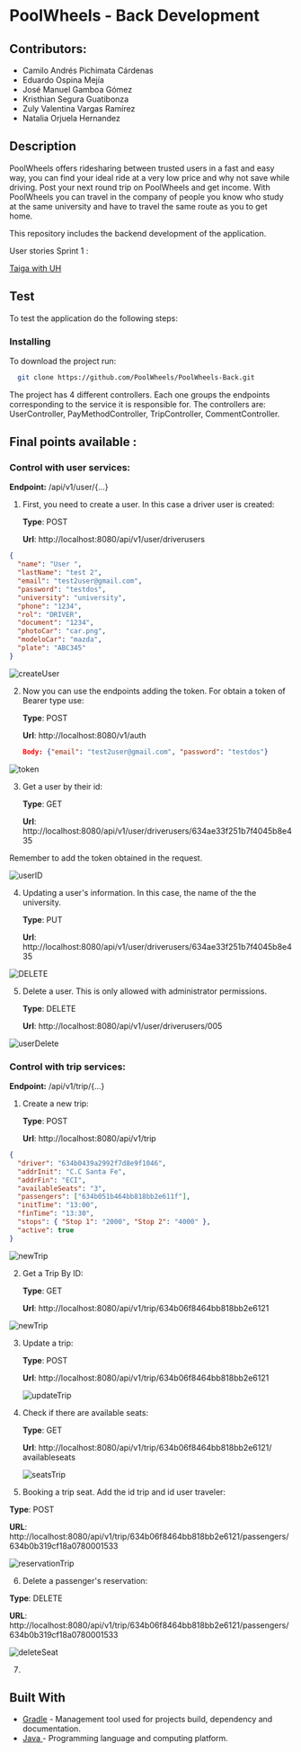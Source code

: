 # PoolWheels - Back Development

## Contributors:

- Camilo Andrés Pichimata Cárdenas
- Eduardo Ospina Mejía
- José Manuel Gamboa Gómez
- Kristhian Segura Guatibonza
- Zuly Valentina Vargas Ramírez
- Natalia Orjuela Hernandez

## Description

PoolWheels offers ridesharing between trusted users in a fast and easy way, you can find your ideal ride at a very low price and why not save while driving.
Post your next round trip on PoolWheels and get income.
With PoolWheels you can travel in the company of people you know who study at the same university and have to travel the same route as you to get home.

This repository includes the backend development of the application.

User stories Sprint 1 :

[Taiga with UH](https://tree.taiga.io/project/zulyvargasr-uniwheels/taskboard/sprint-1-2021)

## Test

To test the application do the following steps:

### Installing

To download the project run:

```bash
  git clone https://github.com/PoolWheels/PoolWheels-Back.git
```

The project has 4 different controllers. Each one groups the endpoints corresponding to the service it is responsible for.
The controllers are: UserController, PayMethodController, TripController, CommentController.

## Final points available :

### Control with user services:

**Endpoint:** /api/v1/user/{...}

1. First, you need to create a user. In this case a driver user is created:

   **Type**: POST

   **Url**: http://localhost:8080/api/v1/user/driverusers

```json
{
  "name": "User ",
  "lastName": "test 2",
  "email": "test2user@gmail.com",
  "password": "testdos",
  "university": "university",
  "phone": "1234",
  "rol": "DRIVER",
  "document": "1234",
  "photoCar": "car.png",
  "modeloCar": "mazda",
  "plate": "ABC345"
}
```

![createUser](img/createUser.png)

2. Now you can use the endpoints adding the token. For obtain a token of Bearer type use:

   **Type**: POST

   **Url**: http://localhost:8080/v1/auth

   ```json
   Body: {"email": "test2user@gmail.com", "password": "testdos"}
   ```

![token](img/token.png)

3. Get a user by their id:

   **Type**: GET

   **Url**: http://localhost:8080/api/v1/user/driverusers/634ae33f251b7f4045b8e435

Remember to add the token obtained in the request.

![userID](img/getUserByID.png)

4. Updating a user's information. In this case, the name of the the university.

   **Type**: PUT

   **Url**: http://localhost:8080/api/v1/user/driverusers/634ae33f251b7f4045b8e435

![DELETE](img/updateUserDriver.png)

5. Delete a user. This is only allowed with administrator permissions.

   **Type**: DELETE

   **Url**: http://localhost:8080/api/v1/user/driverusers/005

![userDelete](img/deleteUser.png)

### Control with trip services:

**Endpoint:** /api/v1/trip/{...}

1. Create a new trip:

   **Type**: POST

   **Url**: http://localhost:8080/api/v1/trip

```json
{
  "driver": "634b0439a2992f7d8e9f1046",
  "addrInit": "C.C Santa Fe",
  "addrFin": "ECI",
  "availableSeats": "3",
  "passengers": ["634b051b464bb818bb2e611f"],
  "initTime": "13:00",
  "finTime": "13:30",
  "stops": { "Stop 1": "2000", "Stop 2": "4000" },
  "active": true
}
```

![newTrip](img/createTrip.png)

2. Get a Trip By ID:

   **Type**: GET

   **Url**: http://localhost:8080/api/v1/trip/634b06f8464bb818bb2e6121

![newTrip](img/getTripById.png)

3. Update a trip:

   **Type**: POST

   **Url**: http://localhost:8080/api/v1/trip/634b06f8464bb818bb2e6121

   ![updateTrip](img/updateTrip.png)

4. Check if there are available seats:

   **Type**: GET

   **Url**: http://localhost:8080/api/v1/trip/634b06f8464bb818bb2e6121/ availableseats

   ![seatsTrip](img/seatsTrip.png)

5. Booking a trip seat. Add the id trip and id user traveler:

  **Type**: POST

  **URL**: http://localhost:8080/api/v1/trip/634b06f8464bb818bb2e6121/passengers/634b0b319cf18a0780001533

  ![reservationTrip](img/reservationTrip.png)

6. Delete a passenger's reservation:

  **Type**: DELETE

  **URL**: http://localhost:8080/api/v1/trip/634b06f8464bb818bb2e6121/passengers/634b0b319cf18a0780001533

  ![deleteSeat](img/deleteUserTrip.png)

7. 


## Built With

- [Gradle](https://gradle.org) - Management tool used for projects build, dependency and documentation.
- [Java ](https://www.oracle.com/co/java/technologies/javase/javase-jdk8-downloads.html) - Programming language and computing platform.
